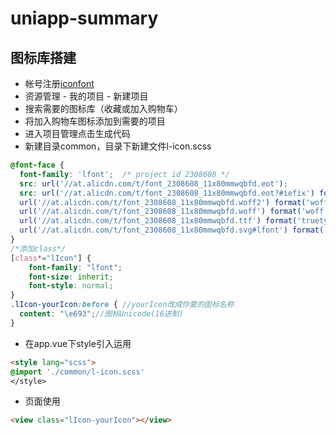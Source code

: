 # uniapp-summary
## 图标库搭建
* 帐号注册[iconfont](https://www.iconfont.cn/)
* 资源管理 - 我的项目 - 新建项目
* 搜索需要的图标库（收藏或加入购物车）
* 将加入购物车图标添加到需要的项目
* 进入项目管理点击生成代码
* 新建目录common，目录下新建文件l-icon.scss
```scss
@font-face {
  font-family: 'lfont';  /* project id 2308608 */
  src: url('//at.alicdn.com/t/font_2308608_11x80mmwqbfd.eot');
  src: url('//at.alicdn.com/t/font_2308608_11x80mmwqbfd.eot?#iefix') format('embedded-opentype'),
  url('//at.alicdn.com/t/font_2308608_11x80mmwqbfd.woff2') format('woff2'),
  url('//at.alicdn.com/t/font_2308608_11x80mmwqbfd.woff') format('woff'),
  url('//at.alicdn.com/t/font_2308608_11x80mmwqbfd.ttf') format('truetype'),
  url('//at.alicdn.com/t/font_2308608_11x80mmwqbfd.svg#lfont') format('svg');
}
/*添加class*/
[class*="lIcon"] {
	font-family: "lfont";
	font-size: inherit;
	font-style: normal;
} 
.lIcon-yourIcon:before { //yourIcon改成你要的图标名称
  content: "\e693";//图标Unicode(16进制)
}
```
* 在app.vue下style引入运用
``` html
<style lang="scss">
@import './common/l-icon.scss'
</style>
```
* 页面使用
``` html
<view class="lIcon-yourIcon"></view>
```

